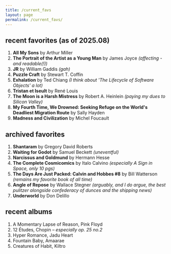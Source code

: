 ```yaml
---
title: /current_favs
layout: page
permalink: /current_favs/
---
```

## recent favorites (as of 2025.08)
1. **All My Sons** by Arthur Miller
2. **The Portrait of the Artist as a Young Man** by James Joyce *(affecting - and readable(!))*
3. **JR** by William Gaddis *(gah)*
4. **Puzzle Craft** by Stewart T. Coffin
5. **Exhalation** by Ted Chiang *(I think about 'The Lifecycle of Software Objects' a lot)*
6. **Tristan et Iseult** by René Louis
7. **The Moon is a Harsh Mistress** by Robert A. Heinlein *(paying my dues to Silicon Valley)*
8. **My Fourth Time, We Drowned: Seeking Refuge on the World's Deadliest Migration Route** by Sally Hayden
9. **Madness and Civilization** by Michel Foucault

## archived favorites
1. **Shantaram** by Gregory David Roberts
2. **Waiting for Godot** by Samuel Beckett *(uneventful)*
3. **Narcissus and Goldmund** by Hermann Hesse
4. **The Complete Cosmicomics** by Italo Calvino *(especially A Sign in Space, only 10 pgs)*
5. **The Days Are Just Packed: Calvin and Hobbes #8** by Bill Watterson *(remains my favorite book of all time)*
6. **Angle of Repose** by Wallace Stegner *(arguably, and I do argue, the best pulitzer alongside confederacy of dunces and the shipping news)*
7. **Underworld** by Don Delillo

## recent albums
1. A Momentary Lapse of Reason, Pink Floyd
2. 12 Études, Chopin *– especially op. 25 no.2*
3. Hyper Romance, Jadu Heart
4. Fountain Baby, Amaarae
6. Creatures of Habit, Kiltro
